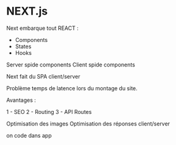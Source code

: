 # NEXT.js

Next embarque tout REACT :

- Components
- States
- Hooks

Server spide components
Client spide components

Next fait du SPA client/server

Problème temps de latence lors du montage du site.

Avantages :

1 - SEO
2 - Routing
3 - API Routes

Optimisation des images
Optimisation des réponses client/server

on code dans app